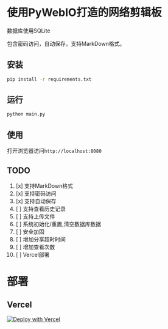 # 使用PyWebIO打造的网络剪辑板
数据库使用SQLite

包含密码访问，自动保存，支持MarkDown格式。

## 安装

```bash
pip install -r requirements.txt
```

## 运行

```bash
python main.py
```

## 使用

打开浏览器访问`http://localhost:8080`

## TODO
1. [x] 支持MarkDown格式
2. [x] 支持密码访问
3. [x] 支持自动保存
4. [ ] 支持查看历史记录
5. [ ] 支持上传文件
6. [ ] 系统初始化/重置,清空数据库数据
7. [ ] 安全加固
8. [ ] 增加分享超时时间
9. [ ] 增加查看次数
10. [ ] Vercel部署

# 部署
## Vercel
[![Deploy with Vercel](https://vercel.com/button)](https://vercel.com/new/clone?repository-url=https%3A%2F%2Fgithub.com%2Faurora-develop%2Faurora&env=STREAM_MODE&project-name=aurora&repository-name=aurora)